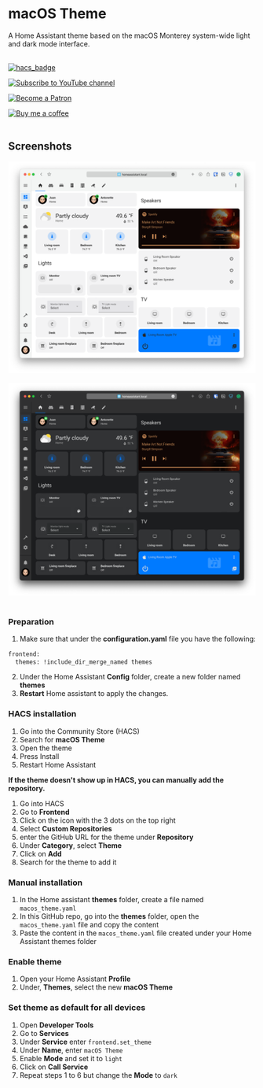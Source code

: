 # macOS Theme

A Home Assistant theme based on the macOS Monterey system-wide light and dark mode interface. 
<br />
<br />

[![hacs_badge](https://img.shields.io/badge/HACS-Default-orange.svg?style=for-the-badge)](https://github.com/hacs/integration)


[![Subscribe to YouTube channel][youtube-sub-shield]][youtubesubscribe]

[![Become a Patron][become-a-patron-shield]][becomeapatron]

[![Buy me a coffee][buymeacoffee-shield]][buymeacoffee]
<br />
<br />

## Screenshots

![macOS Light Mode](https://raw.githubusercontent.com/JuanMTech/macOS-Theme/master/images/mac0S_Light.png)<br />
<br />
![macOS Dark Mode](https://raw.githubusercontent.com/JuanMTech/macOS-Theme/master/images/macOS_Dark.png)<br />
<br />

### Preparation
1. Make sure that under the **configuration.yaml** file you have the following:

```
frontend:
  themes: !include_dir_merge_named themes
```

2. Under the Home Assistant **Config** folder, create a new folder named **themes**
3. **Restart** Home assistant to apply the changes. 

### HACS installation
1. Go into the Community Store (HACS)
2. Search for **macOS Theme**
3. Open the theme
4. Press Install
5. Restart Home Assistant

**If the theme doesn't show up in HACS, you can manually add the repository.**

1. Go into HACS
2. Go to **Frontend**
3. Click on the icon with the 3 dots on the top right
4. Select **Custom Repositories**
5. enter the GitHub URL for the theme under **Repository**
6. Under **Category**, select **Theme**
7. Click on **Add**
8. Search for the theme to add it

### Manual installation
1. In the Home assistant **themes** folder, create a file named `macos_theme.yaml`
2. In this GitHub repo, go into the **themes** folder, open the `macos_theme.yaml` file and copy the content
3. Paste the content in the `macos_theme.yaml` file created under your Home Assistant themes folder

### Enable theme
1. Open your Home Assistant **Profile**
2. Under, **Themes**, select the new **macOS Theme**

### Set theme as default for all devices
1. Open **Developer Tools**
2. Go to **Services**
3. Under **Service** enter `frontend.set_theme`
4. Under **Name**, enter `macOS Theme`
5. Enable **Mode** and set it to `light`
6. Click on **Call Service**
7. Repeat steps 1 to 6 but change the **Mode** to `dark` 



[buymeacoffee-shield]: https://i.imgur.com/Hzn2rM8.png
[buymeacoffee]: https://www.buymeacoffee.com/JuanMTech
[become-a-patron-shield]: https://i.imgur.com/U9BjCfc.png
[becomeapatron]: https://www.patreon.com/JuanMTech
[youtube-sub-shield]: https://i.imgur.com/6TAqHgi.png
[youtubesubscribe]: https://www.youtube.com/c/JuanMTech?sub_confirmation=1
